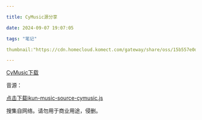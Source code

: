 ```yaml
---

title: CyMusic源分享

date: 2024-09-07 19:07:05

tags: "笔记"

thumbnail:"https://cdn.homecloud.komect.com/gateway/share/oss/15b557e0d25406b90ad79d6344b00129a0dd0fa0aee9621199a1cc26520e304b36fa8dc1c10ec1d537bbcd420af0da2c5323965cd4901197fa800169f03af58cd4e587d6ec914bb23c14fb02b6d07dd874238f80bcedf875f42ede08c77770ec581f96fe59398604a071e6b2549168e1b4658aaf8807f4d219fbd6fcf66b3be72e6afb3e5e914a7f956dd17d1269f00f"

---
```


[CyMusic下载](https://github.com/gyc-12/music-player-master/releases)

音源：

[点击下载ikun-music-source-cymusic.js](https://cdn.homecloud.komect.com/gateway/share/oss/15b557e0d25406b90ad79d6344b001290cc3d3277b113362c7f7cea8717aca0e116b789fbda156c6806750226f9c5c5552737a49c6ee91b18310e5488a24303cc1f35078e93f0e004e05430551c1b99a194e02f826d737e1c1b8386d8bd03dd48d51badc7facac9b26bcd9847625a9959f47754fbd38f83c31bf332b680c0b8cded53bc83ed6534d06250aac6ebbe386717a412ea717178112f90dc89e6a5f1b)



搜集自网络。请勿用于商业用途，侵删。





